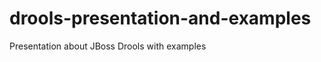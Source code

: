 drools-presentation-and-examples
================================

Presentation about JBoss Drools with examples
